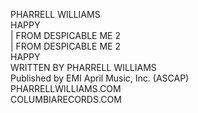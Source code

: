 PHARRELL WILLIAMS  
HAPPY  
| FROM DESPICABLE ME 2  
| FROM DESPICABLE ME 2  
HAPPY  
WRITTEN BY PHARRELL WILLIAMS  
Published by EMI April Music, Inc. (ASCAP)  
PHARRELLWILLIAMS.COM  
COLUMBIARECORDS.COM
